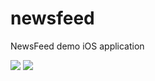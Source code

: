 # newsfeed
NewsFeed demo iOS application

<img src="https://res.cloudinary.com/msatlan/image/upload/v1535959962/NewsFeedGif/newsFeedDemo1.gif">

<img src="https://res.cloudinary.com/msatlan/image/upload/v1535959962/NewsFeedGif/newsFeedDemo1.gif">
